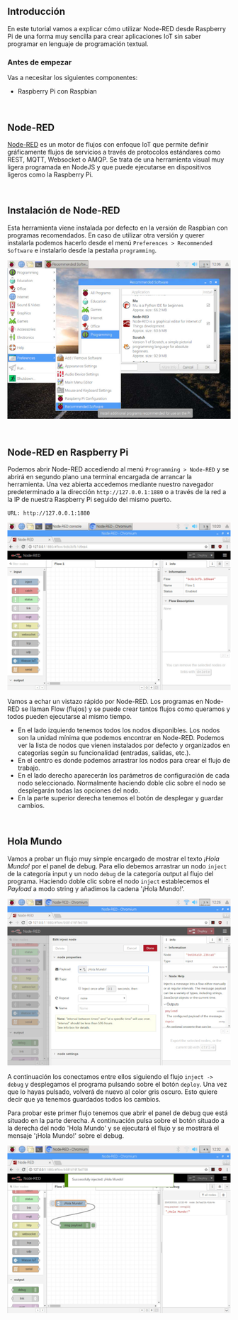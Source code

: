 ## Introducción

En este tutorial vamos a explicar cómo utilizar Node-RED desde Raspberry Pi de una forma muy sencilla para crear aplicaciones IoT sin saber programar en lenguaje de programación textual.

### Antes de empezar

Vas a necesitar los siguientes componentes:

- Raspberry Pi con Raspbian



<br />



## Node-RED

[Node-RED](https://nodered.org/) es un motor de flujos con enfoque IoT que permite definir gráficamente flujos de servicios a través de protocolos estándares como REST, MQTT, Websocket o AMQP. Se trata de una herramienta visual muy ligera programada en NodeJS y que puede ejecutarse en dispositivos ligeros como la Raspberry Pi.



<br />



## Instalación de Node-RED

Esta herramienta viene instalada por defecto en la versión de Raspbian con programas recomendados. En caso de utilizar otra versión y querer instalarla podemos hacerlo desde el menú `Preferences > Recommended Software` e instalarlo desde la pestaña `programming`.

![](img/software.jpg)



<br />



## Node-RED en Raspberry Pi

Podemos abrir Node-RED accediendo al menú `Programming > Node-RED` y se abrirá en segundo plano una terminal encargada de arrancar la herramienta. Una vez abierta accedemos mediante nuestro navegador predeterminado a la dirección `http://127.0.0.1:1880` o a través de la red a la IP de nuestra Raspberry Pi seguido del mismo puerto.

```
URL: http://127.0.0.1:1880
```

![](img/node-red.jpg)

Vamos a echar un vistazo rápido por Node-RED. Los programas en Node-RED se llaman Flow (flujos) y se puede crear tantos flujos como queramos y todos pueden ejecutarse al mismo tiempo.

- En el lado izquierdo tenemos todos los nodos disponibles. Los nodos son la unidad mínima que podemos encontrar en Node-RED. Podemos ver la lista de nodos que vienen instalados por defecto y organizados en categorías según su funcionalidad (entradas, salidas, etc.).
- En el centro es donde podemos arrastrar los nodos para crear el flujo de trabajo.
- En el lado derecho aparecerán los parámetros de configuración de cada nodo seleccionado. Normalmente haciendo doble clic sobre el nodo se desplegarán todas las opciones del nodo.
- En la parte superior derecha tenemos el botón de desplegar y guardar cambios.



<br />



## Hola Mundo

Vamos a probar un flujo muy simple encargado de mostrar el texto *¡Hola Mundo!* por el panel de debug. Para ello debemos arrastrar un nodo `inject` de la categoría input y un nodo `debug` de la categoría output al flujo del programa. Haciendo doble clic sobre el nodo `inject` establecemos el *Payload* a modo string y añadimos la cadena '¡Hola Mundo!'.

![](img/inject.jpg)

A continuación los conectamos entre ellos siguiendo el flujo `inject -> debug` y desplegamos el programa pulsando sobre el botón `deploy`. Una vez que lo hayas pulsado, volverá de nuevo al color gris oscuro. Esto quiere decir que ya tenemos guardados todos los cambios.

Para probar este primer flujo tenemos que abrir el panel de debug que está situado en la parte derecha. A continuación pulsa sobre el botón situado a la derecha del nodo 'Hola Mundo' y se ejecutará el flujo y se mostrará el mensaje '¡Hola Mundo!' sobre el debug.

![](img/debug.jpg)
